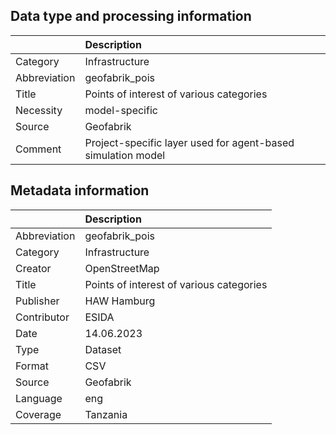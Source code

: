 ## Data type and processing information 

|              | Description                                                  |
|:-------------|:-------------------------------------------------------------|
| Category     | Infrastructure                                               |
| Abbreviation | geofabrik_pois                                               |
| Title        | Points of interest of various categories                     |
| Necessity    | model-specific                                               |
| Source       | Geofabrik                                                    |
| Comment      | Project-specific layer used for agent-based simulation model |

## Metadata information 

|              | Description                              |
|:-------------|:-----------------------------------------|
| Abbreviation | geofabrik_pois                           |
| Category     | Infrastructure                           |
| Creator      | OpenStreetMap                            |
| Title        | Points of interest of various categories |
| Publisher    | HAW Hamburg                              |
| Contributor  | ESIDA                                    |
| Date         | 14.06.2023                               |
| Type         | Dataset                                  |
| Format       | CSV                                      |
| Source       | Geofabrik                                |
| Language     | eng                                      |
| Coverage     | Tanzania                                 |